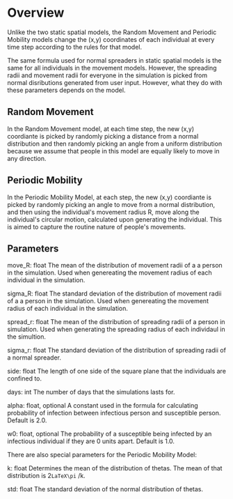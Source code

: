 # Overview

Unlike the two static spatial models, the Random Movement and Periodic Mobility models change the (x,y) coordinates of each individual at every time step according to the rules for that model. 

The same formula used for normal spreaders in static spatial models is the same for all individuals in the movement models. However, the spreading radii and movement radii for everyone in the simulation is picked from normal disributions generated from user input. However, what they do with these parameters depends on the model.

## Random Movement

In the Random Movement model, at each time step, the new (x,y) coordiante is picked by randomly picking a distance from a normal distribution and then randomly picking an angle from a uniform distribution because we assume that people in this model are equally likely to move in any direction. 

## Periodic Mobility

In the Periodic Mobility Model, at each step, the new (x,y) coordiante is picked by randomly picking an angle to move from a normal distribution, and then using the individual's movement radius R, move along the individual's circular motion, calculated upon generating the individual. This is aimed to capture the routine nature of people's movements. 

## Parameters

move_R: float
    The mean of the distribution of movement radii of a a person in the simulation. Used when genereating the movement radius of each individual in the simulation.

sigma_R: float
    The standard deviation of the distribution of movement radii of a a person in the simulation. Used when genereating the movement radius of each individual in the simulation.

spread_r: float
    The mean of the distribution of spreading radii of a person in simulation. Used when generating the spreading radius of each individaul in the simultion. 

sigma_r: float
    The standard deviation of the distribution of spreading radii of a normal spreader.


side: float
    The length of one side of the square plane that the individuals are confined to.

days: int
    The number of days that the simulations lasts for.

alpha: float, optional
    A constant used in the formula for calculating probability of infection between infectious person and susceptible person. Default is 2.0.

w0: float, optional
    The probability of a susceptible being infected by an infectious individual if they are 0 units apart. Default is 1.0.

There are also special parameters for the Periodic Mobility Model:

k: float
    Determines the mean of the distribution of thetas. The mean of that distribution is 2```LaTeX\pi``` /k.

std: float
    The standard deviation of the normal distribution of thetas. 